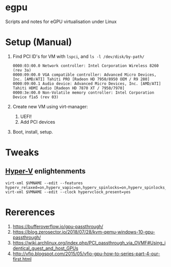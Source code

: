 # egpu
Scripts and notes for eGPU virtualisation under Linux

# Setup (Manual)

1. Find PCI ID's for VM with `lspci`, and `ls -l /dev/disk/by-path/` 

       0000:03:00.0 Network controller: Intel Corporation Wireless 8260 (rev 3a)
       0000:09:00.0 VGA compatible controller: Advanced Micro Devices, Inc. [AMD/ATI] Tahiti PRO [Radeon HD 7950/8950 OEM / R9 280]
       0000:09:00.1 Audio device: Advanced Micro Devices, Inc. [AMD/ATI] Tahiti HDMI Audio [Radeon HD 7870 XT / 7950/7970]
       0000:3e:00.0 Non-Volatile memory controller: Intel Corporation Device f1a5 (rev 03)
 
2. Create new VM using virt-manager:
   1. UEFI!
   2. Add PCI devices
3. Boot, install, setup.

# Tweaks

## [Hyper-V] enlightenments

    virt-xml $VMNAME --edit --features hyperv_relaxed=on,hyperv_vapic=on,hyperv_spinlocks=on,hyperv_spinlocks_retries=8191
    virt-xml $VMNAME --edit --clock hypervclock_present=yes 

# Rererences

1. https://bufferoverflow.io/gpu-passthrough/
2. https://blog.zerosector.io/2018/07/28/kvm-qemu-windows-10-gpu-passthrough/
3. https://wiki.archlinux.org/index.php/PCI_passthrough_via_OVMF#Using_identical_guest_and_host_GPUs
4. http://vfio.blogspot.com/2015/05/vfio-gpu-how-to-series-part-4-our-first.html

[Hyper-V]: https://blog.wikichoon.com/2014/07/enabling-hyper-v-enlightenments-with-kvm.html


